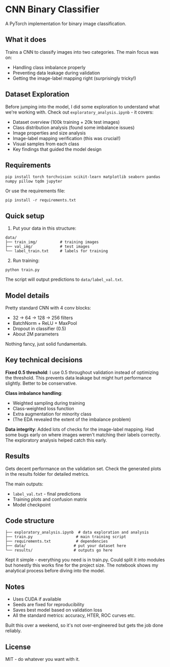 # CNN Binary Classifier

A PyTorch implementation for binary image classification.

## What it does

Trains a CNN to classify images into two categories. The main focus was on:
- Handling class imbalance properly
- Preventing data leakage during validation
- Getting the image-label mapping right (surprisingly tricky!)

## Dataset Exploration

Before jumping into the model, I did some exploration to understand what we're working with. Check out `exploratory_analysis.ipynb` - it covers:

- Dataset overview (100k training + 20k test images)
- Class distribution analysis (found some imbalance issues)
- Image properties and size analysis
- Image-label mapping verification (this was crucial!)
- Visual samples from each class
- Key findings that guided the model design


## Requirements

```
pip install torch torchvision scikit-learn matplotlib seaborn pandas numpy pillow tqdm jupyter
```

Or use the requirements file:
```
pip install -r requirements.txt
```

## Quick setup

1. Put your data in this structure:
```
data/
├── train_img/          # training images
├── val_img/            # test images  
└── label_train.txt     # labels for training
```

2. Run training:
```
python train.py
```

The script will output predictions to `data/label_val.txt`.

## Model details

Pretty standard CNN with 4 conv blocks:
- 32 → 64 → 128 → 256 filters
- BatchNorm + ReLU + MaxPool
- Dropout in classifier (0.5)
- About 2M parameters

Nothing fancy, just solid fundamentals.

## Key technical decisions

**Fixed 0.5 threshold**: I use 0.5 throughout validation instead of optimizing the threshold. This prevents data leakage but might hurt performance slightly. Better to be conservative.

**Class imbalance handling**: 
- Weighted sampling during training
- Class-weighted loss function
- Extra augmentation for minority class
- (The EDA revealed the extent of the imbalance problem)

**Data integrity**: Added lots of checks for the image-label mapping. Had some bugs early on where images weren't matching their labels correctly. The exploratory analysis helped catch this early.

## Results

Gets decent performance on the validation set. Check the generated plots in the results folder for detailed metrics.

The main outputs:
- `label_val.txt` - final predictions
- Training plots and confusion matrix
- Model checkpoint

## Code structure

```
├── exploratory_analysis.ipynb  # data exploration and analysis
├── train.py                   # main training script
├── requirements.txt           # dependencies
├── data/                     # put your dataset here
└── results/                  # outputs go here
```

Kept it simple - everything you need is in train.py. Could split it into modules but honestly this works fine for the project size. The notebook shows my analytical process before diving into the model.

## Notes

- Uses CUDA if available
- Seeds are fixed for reproducibility  
- Saves best model based on validation loss
- All the standard metrics: accuracy, HTER, ROC curves etc.

Built this over a weekend, so it's not over-engineered but gets the job done reliably.

## License

MIT - do whatever you want with it.
